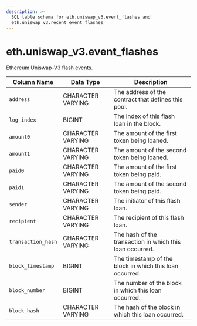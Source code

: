 ```yaml
---
description: >-
  SQL table schema for eth.uniswap_v3.event_flashes and
  eth.uniswap_v3.recent_event_flashes
---
```


# eth.uniswap\_v3.event\_flashes

Ethereum Uniswap-V3 flash events.

| Column Name        | Data Type         | Description                                              |
| ------------------ | ----------------- | -------------------------------------------------------- |
| `address`          | CHARACTER VARYING | The address of the contract that defines this pool.      |
| `log_index`        | BIGINT            | The index of this flash loan in the block.               |
| `amount0`          | CHARACTER VARYING | The amount of the first token being loaned.              |
| `amount1`          | CHARACTER VARYING | The amount of the second token being loaned.             |
| `paid0`            | CHARACTER VARYING | The amount of the first token being paid.                |
| `paid1`            | CHARACTER VARYING | The amount of the second token being paid.               |
| `sender`           | CHARACTER VARYING | The initiator of this flash loan.                        |
| `recipient`        | CHARACTER VARYING | The recipient of this flash loan.                        |
| `transaction_hash` | CHARACTER VARYING | The hash of the transaction in which this loan occurred. |
| `block_timestamp`  | BIGINT            | The timestamp of the block in which this loan occurred.  |
| `block_number`     | BIGINT            | The number of the block in which this loan occurred.     |
| `block_hash`       | CHARACTER VARYING | The hash of the block in which this loan occurred.       |
